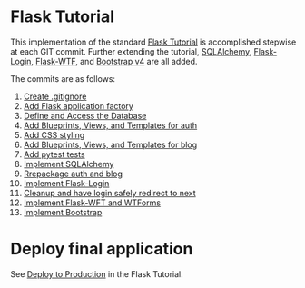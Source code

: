 # Flask Tutorial

This implementation of the standard [Flask Tutorial](https://flask.palletsprojects.com/en/1.1.x/tutorial/) is
accomplished stepwise at each GIT commit.
Further extending the tutorial, [SQLAlchemy](https://docs.sqlalchemy.org/), [Flask-Login](https://flask-login.readthedocs.io), [Flask-WTF](https://flask-wtf.readthedocs.io), and [Bootstrap v4](https://getbootstrap.com/) are all added.

The commits are as follows:
1. [Create .gitignore](https://github.com/gdbaldw/flask-tutorial/commit/7887d00de6d683b8baa5c0126afaad76b0efe235)
1. [Add Flask application factory](https://github.com/gdbaldw/flask-tutorial/commit/a67f64fadf5bc50a5c7911ee86bab1a8d1a5c676)
1. [Define and Access the Database](https://github.com/gdbaldw/flask-tutorial/commit/e6d1f4ddd677f134fa3fc0df5ed11ed4469c4814)
1. [Add Blueprints, Views, and Templates for auth](https://github.com/gdbaldw/flask-tutorial/commit/930ed4689fd2c655ad53e7c7ea3caea1ad343aff)
1. [Add CSS styling](https://github.com/gdbaldw/flask-tutorial/commit/6f16683e7f7c0549438cd838027e0e3595afc8be)
1. [Add Blueprints, Views, and Templates for blog](https://github.com/gdbaldw/flask-tutorial/commit/fd974fa39d4dff4d4a593f942e48ac7eac705615)
1. [Add pytest tests](https://github.com/gdbaldw/flask-tutorial/commit/93caa7014e1b5772b36058b3263d51add483d2b0)
1. [Implement SQLAlchemy](https://github.com/gdbaldw/flask-tutorial/commit/05d80984c4c607fe88b3e3f1f43f2f28b3b8d2f2)
1. [Rrepackage auth and blog](https://github.com/gdbaldw/flask-tutorial/commit/a023f58cc5bd76d1cce215ae5b51e095b28403e5)
1. [Implement Flask-Login](https://github.com/gdbaldw/flask-tutorial/commit/cf7cb9332cd4a1eadb6f59d90b71834742128711)
1. [Cleanup and have login safely redirect to next](https://github.com/gdbaldw/flask-tutorial/commit/a98d2df4764982a938dd86c60089af2a6c89d31c)
1. [Implement Flask-WFT and WTForms](https://github.com/gdbaldw/flask-tutorial/commit/7bf35b1e5fdb202ba63788104ec0e827ad4e98bc)
1. [Implement Bootstrap](https://github.com/gdbaldw/flask-tutorial/commit/fa4ef26d8ea4b9ec94e712cd6bbd7b847fb70b94)

# Deploy final application

See [Deploy to Production](https://flask.palletsprojects.com/en/1.1.x/tutorial/deploy/) in the Flask Tutorial.
